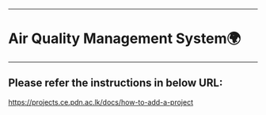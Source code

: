 ___
# Air Quality Management System🌍
___

## Please refer the instructions in below URL:

https://projects.ce.pdn.ac.lk/docs/how-to-add-a-project
